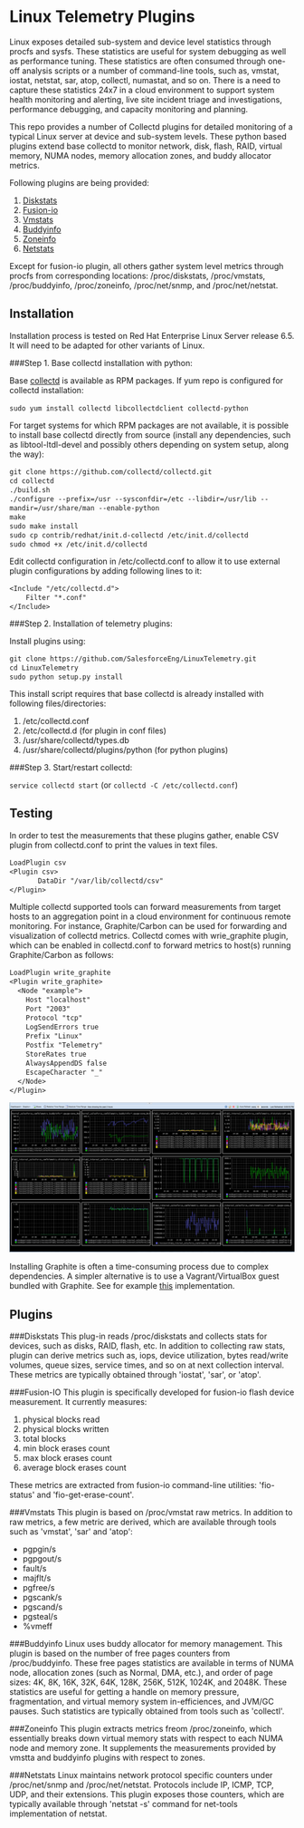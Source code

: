 Linux Telemetry Plugins
=======================

Linux exposes detailed sub-system and device level statistics through procfs and sysfs. These statistics are useful for system debugging as well as performance tuning. These statistics are often consumed through one-off analysis scripts or a number of command-line tools, such as, vmstat, iostat, netstat, sar, atop, collectl, numastat, and so on. There is a need to capture these statistics 24x7 in a cloud environment to support system health monitoring and alerting, live site incident triage and investigations, performance debugging, and capacity monitoring and planning.

This repo provides a number of Collectd plugins for detailed monitoring of a typical Linux server at device and sub-system
levels. These python based plugins extend base collectd to monitor network, disk, flash, RAID, virtual memory, NUMA nodes, memory allocation zones, and buddy allocator metrics.

Following plugins are being provided:

1. [Diskstats](plugins/diskstats.py)
2. [Fusion-io](plugins/fusionio.py)
3. [Vmstats](plugins/vmstats.py)
4. [Buddyinfo](plugins/buddyinfo.py)
5. [Zoneinfo](plugins/zoneinfo.py)
6. [Netstats](plugins/netstats.py)

Except for fusion-io plugin, all others gather system level metrics through procfs from corresponding locations: /proc/diskstats, /proc/vmstats, /proc/buddyinfo, /proc/zoneinfo, /proc/net/snmp, and /proc/net/netstat.

Installation
------------

Installation process is tested on Red Hat Enterprise Linux Server
release 6.5. It will need to be adapted for other variants of Linux.

###Step 1. Base collectd installation with python:

Base [collectd](https://collectd.org/download.shtml) is available as RPM packages. If yum repo is configured for collectd installation:

`sudo yum install collectd libcollectdclient collectd-python`

For target systems for which RPM packages are not available, it is possible to install base collectd directly from source (install any dependencies, such as libtool-ltdl-devel and possibly others depending on system setup, along the way):

```
git clone https://github.com/collectd/collectd.git
cd collectd
./build.sh
./configure --prefix=/usr --sysconfdir=/etc --libdir=/usr/lib --mandir=/usr/share/man --enable-python
make
sudo make install
sudo cp contrib/redhat/init.d-collectd /etc/init.d/collectd
sudo chmod +x /etc/init.d/collectd
```

Edit collectd configuration in /etc/collectd.conf to allow it to use external plugin configurations by adding following lines to it:

```
<Include "/etc/collectd.d">
	Filter "*.conf"
</Include>
```

###Step 2. Installation of telemetry plugins:

Install plugins using:

```
git clone https://github.com/SalesforceEng/LinuxTelemetry.git
cd LinuxTelemetry
sudo python setup.py install
```

This install script requires that base collectd is already installed with
following files/directories:

1. /etc/collectd.conf
2. /etc/collectd.d (for plugin in conf files)
3. /usr/share/collectd/types.db
4. /usr/share/collectd/plugins/python (for python plugins)


###Step 3. Start/restart collectd:

`service collectd start` (or `collectd -C /etc/collectd.conf`)


Testing
-------

In order to test the measurements that these plugins gather, enable
CSV plugin from collectd.conf to print the values in text files.

```
LoadPlugin csv
<Plugin csv>
       DataDir "/var/lib/collectd/csv"
</Plugin>
```

Multiple collectd supported tools can forward measurements from target
hosts to an aggregation point in a cloud environment for continuous remote
monitoring. For instance, Graphite/Carbon can be used for forwarding and
visualization of collectd metrics. Collectd comes with wrie_graphite plugin,
which can be enabled in collectd.conf to forward metrics to host(s) running
Graphite/Carbon as follows:

```
LoadPlugin write_graphite
<Plugin write_graphite>
  <Node "example">
    Host "localhost"
    Port "2003"
    Protocol "tcp"
    LogSendErrors true
    Prefix "Linux"
    Postfix "Telemetry"
    StoreRates true
    AlwaysAppendDS false
    EscapeCharacter "_"
  </Node>
</Plugin>
```

![Linux Telemetry Dashboard](/LinuxTelemetryDashboard.png?raw=true)

Installing Graphite is often a time-consuming process due to complex dependencies. A simpler alternative is to use a Vagrant/VirtualBox guest bundled with Graphite. See for example [this](https://github.com/pkkummermo/grafana-vagrant-puppet-box) implementation.

Plugins
-------
###Diskstats
This plug-in reads /proc/diskstats and collects stats for devices, such as disks, RAID, flash, etc. In addition to collecting raw stats, plugin can derive metrics such as, iops, device utilization, bytes read/write volumes, queue sizes, service times, and so on at next collection interval. These metrics are typically obtained through 'iostat', 'sar', or 'atop'.

###Fusion-IO
This  plugin is specifically developed for fusion-io flash device measurement. It currently measures:

1. physical blocks read
2. physical blocks written
3. total blocks
4. min block erases count
5. max block erases count
6. average block erases count

These metrics are extracted from fusion-io command-line utilities: 'fio-status' and 'fio-get-erase-count'.

###Vmstats
This plugin is based on /proc/vmstat raw metrics. In addition to raw metrics, a few metric are derived, which are available through tools such as 'vmstat', 'sar' and 'atop':

- pgpgin/s
- pgpgout/s
- fault/s
- majflt/s
- pgfree/s
- pgscank/s
- pgscand/s
- pgsteal/s
- %vmeff

###Buddyinfo
Linux uses buddy allocator for memory management. This plugin is based on the number of free pages counters from /proc/buddyinfo. These free pages statistics are available in terms of NUMA node, allocation zones (such as Normal, DMA, etc.), and order of page sizes: 4K, 8K, 16K, 32K, 64K, 128K, 256K, 512K, 1024K, and 2048K. These statistics are useful for getting a handle on memory pressure, fragmentation, and virtual memory system in-efficiences, and JVM/GC pauses. Such statistics are typically obtained from tools such as 'collectl'.

###Zoneinfo
This plugin extracts metrics freom /proc/zoneinfo, which essentially breaks down virtual memory stats with respect to each NUMA node and memory zone. It supplements the measurements provided by vmstta and buddyinfo plugins with respect to zones.

###Netstats
Linux maintains network protocol specific counters under /proc/net/snmp and /proc/net/netstat. Protocols include IP, ICMP, TCP, UDP, and their extensions. This plugin exposes those counters, which are typically available through 'netstat -s' command for net-tools implementation of netstat.
